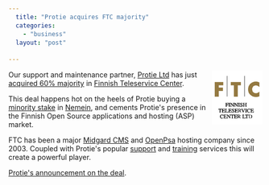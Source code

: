 ```yaml
---
  title: "Protie acquires FTC majority"
  categories: 
    - "business"
  layout: "post"

---
```

<a href="http://www.ftc.fi/"><img src="/files/ftc-100.png" border="0" height="107" width="100" alt="Finnish Teleservice Center" align="right" /></a>

Our support and maintenance partner, [Protie Ltd][2] has just [acquired 60% majority][3] in [Finnish Teleservice Center][4].

This deal happens hot on the heels of Protie buying a [minority stake][5] in [Nemein][1], and cements Protie's presence in the Finnish Open Source applications and hosting (ASP) market.

FTC has been a major [Midgard CMS][6] and [OpenPsa][7] hosting company since 2003. Coupled with Protie's popular [support][8] and [training][9] services this will create a powerful player.

[Protie's announcement on the deal][10].

[1]: http://www.nemein.com/en/
[2]: http://www.protie.fi/en/
[3]: http://www.protie.fi/midcom-permalink-bc066b59ff6738b36133995a09ef6ce2
[4]: http://www.ftc.fi/
[5]: http://www.nemein.com/midcom-permalink-1dc54758ca8e01002ccd6fc80c08db33
[6]: http://www.midgard-project.org/
[7]: http://www.openpsa.org/
[8]: http://www.protie.fi/midcom-permalink-5052341ceec3772805e12d73f387191a
[9]: http://www.protie.fi/midcom-permalink-070252de78db5e518a41270d8d5530b5
[10]: http://www.protie.fi/midcom-permalink-bc066b59ff6738b36133995a09ef6ce2